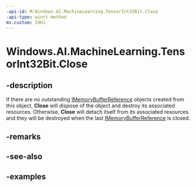 ```yaml
---
-api-id: M:Windows.AI.MachineLearning.TensorInt32Bit.Close
-api-type: winrt method
ms.custom: 19H1
---
```


<!-- Method syntax.
public void TensorInt32Bit.Close()
-->

# Windows.AI.MachineLearning.TensorInt32Bit.Close

## -description
If there are no outstanding [IMemoryBufferReference](../windows.foundation/imemorybufferreference.md) objects created from this object, **Close** will dispose of the object and destroy its associated resources. Otherwise, **Close** will detach itself from its associated resources and they will be destroyed when the last [IMemoryBufferReference](../windows.foundation/imemorybufferreference.md) is closed.

## -remarks

## -see-also

## -examples

